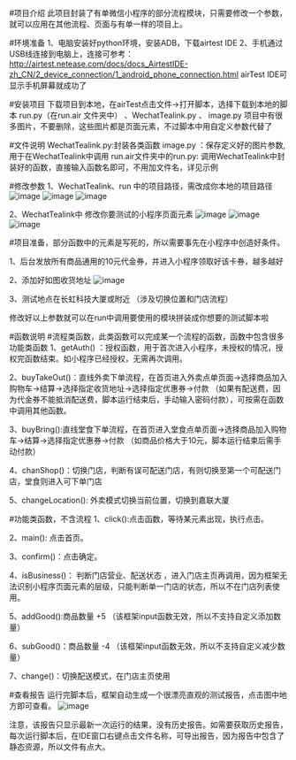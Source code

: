 #项目介绍
此项目封装了有单微信小程序的部分流程模块，只需要修改一个参数，就可以应用在其他流程、页面与有单一样的项目上。

#环境准备
1、电脑安装好python环境，安装ADB，下载airtest IDE
2、手机通过USB线连接到电脑上，连接可参考：http://airtest.netease.com/docs/docs_AirtestIDE-zh_CN/2_device_connection/1_android_phone_connection.html
airTest IDE可显示手机屏幕就成功了

#安装项目
下载项目到本地，在airTest点击文件->打开脚本，选择下载到本地的脚本 run.py（在run.air 文件夹中） 、WechatTealink.py 、 image.py
项目中有很多图片，不要删除，这些图片都是页面元素，不过脚本中用自定义参数代替了

#文件说明
WechatTealink.py:封装各类函数
image.py ：保存定义好的图片参数,用于在WechatTealink中调用
run.air文件夹中的run.py: 调用WechatTealink中封装好的函数，直接输入函数名即可，不用加文件名，详见示例

#修改参数
1、WechatTealink、run 中的项目路径，需改成你本地的项目路径
![image](https://github.com/sugera/WechatTealink/tree/master/readme.img/1.jpg)
![image](https://github.com/sugera/WechatTealink/tree/master/readme.img/2.png)
![image](https://github.com/sugera/WechatTealink/tree/master/readme.img/6.png)

2、WechatTealink中 修改你要测试的小程序页面元素
![image](https://github.com/sugera/WechatTealink/tree/master/readme.img/3.png)
![image](https://github.com/sugera/WechatTealink/tree/master/readme.img/4.png)
![image](https://github.com/sugera/WechatTealink/tree/master/readme.img/5.png)

#项目准备，部分函数中的元素是写死的，所以需要事先在小程序中创造好条件。

1、后台发放所有商品通用的10元代金券，并进入小程序领取好该卡券，越多越好

2、添加好如图收货地址
![image](https://github.com/sugera/WechatTealink/tree/master/readme.img/7.png)

3、测试地点在长虹科技大厦或附近 （涉及切换位置和门店流程）

修改好以上参数就可以在run中调用要使用的模块拼装成你想要的测试脚本啦

#函数说明
#流程类函数，此类函数可以完成某一个流程的函数，函数中包含很多功能类函数
1、getAuth() ：授权函数，用于首次进入小程序，未授权的情况，授权完函数结束。如小程序已经授权，无需再次调用。

2、buyTakeOut()：直线外卖下单流程，在首页进入外卖点单页面->选择商品加入购物车->结算->选择指定收货地址->选择指定优惠券->付款  （如果有配送费，因为代金券不能抵消配送费，脚本运行结束后，手动输入密码付款），可按需在函数中调用其他函数。

3、buyBring():直线堂食下单流程，在首页进入堂食点单页面->选择商品加入购物车->结算->选择指定优惠券->付款 （如商品价格大于10元，脚本运行结束后需手动付款）

4、chanShop()：切换门店，判断有误可配送门店，有则切换至第一个可配送门店，堂食则进入可下单门店

5、changeLocation(): 外卖模式切换当前位置，切换到嘉联大厦


#功能类函数，不含流程
1、click():点击函数，等待某元素出现，执行点击。

2、main(): 点击首页。

3、confirm()：点击确定。

4、isBusiness()： 判断门店营业、配送状态 ，进入门店主页再调用，因为框架无法识别小程序页面元素的层级，只能判断单一门店的状态，所以不在门店列表使用。

5、addGood():商品数量 +5   （该框架input函数无效，所以不支持自定义添加数量）

6、subGood()：商品数量 -4   （该框架input函数无效，所以不支持自定义减少数量）

7、change()：切换配送模式，在门店主页使用


#查看报告
运行完脚本后，框架自动生成一个很漂亮直观的测试报告，点击图中地方即可查看。
![image](https://github.com/sugera/WechatTealink/tree/master/readme.img/8.png)

注意，该报告只显示最新一次运行的结果，没有历史报告。如需要获取历史报告，每次运行脚本后，在IDE窗口右键点击文件名称，可导出报告，因为报告中包含了静态资源，所以文件有点大。









 







